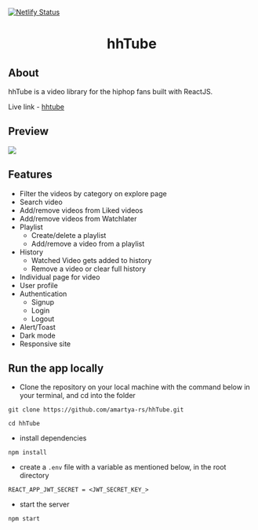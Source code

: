 [![Netlify Status](https://api.netlify.com/api/v1/badges/da6bf246-26c9-4506-9948-f7c355b2db25/deploy-status)](https://app.netlify.com/sites/hh-tube/deploys)

<h1 align="center">
hhTube
</h1>

## About

hhTube is a video library for the hiphop fans built with ReactJS.

Live link - [hhtube](https://hh-tube.netlify.app/)

## Preview

![](/preview-gif-hhtube.gif)

## Features

-  Filter the videos by category on explore page
-  Search video
-  Add/remove videos from Liked videos
-  Add/remove videos from Watchlater
-  Playlist
   -  Create/delete a playlist
   -  Add/remove a video from a playlist
-  History
   -  Watched Video gets added to history
   -  Remove a video or clear full history
-  Individual page for video
-  User profile
-  Authentication
   -  Signup
   -  Login
   -  Logout
-  Alert/Toast
-  Dark mode
-  Responsive site

## Run the app locally

-  Clone the repository on your local machine with the command below in your terminal, and cd into the folder

```
git clone https://github.com/amartya-rs/hhTube.git

cd hhTube
```

-  install dependencies

```
npm install
```

-  create a `.env` file with a variable as mentioned below, in the root directory

```
REACT_APP_JWT_SECRET = <JWT_SECRET_KEY_>
```

-  start the server

```
npm start
```
